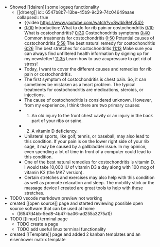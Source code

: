 - Showed [[dairen]] some logseq functionality
	- [[drberg]]
	  id:: 6547b8b7-13be-45b9-9c29-74c04649aaae
	  collapsed:: true
		- {{video https://www.youtube.com/watch?v=SwIbkBefy54}}
		- [0:00](https://www.youtube.com/watch?v=SwIbkBefy54&t=0s) Introduction: What to do for rib pain or costochondritis
		  [0:10](https://www.youtube.com/watch?v=SwIbkBefy54&t=10s) What is costochondritis? 
		  [0:30](https://www.youtube.com/watch?v=SwIbkBefy54&t=30s) Costochondritis symptoms 
		  [0:40](https://www.youtube.com/watch?v=SwIbkBefy54&t=40s) Common treatments for costochondritis
		  [0:50](https://www.youtube.com/watch?v=SwIbkBefy54&t=50s) Potential causes of costochondritis 
		  [5:58](https://www.youtube.com/watch?v=SwIbkBefy54&t=358s) The best natural remedy for costochondritis 
		  [6:26](https://www.youtube.com/watch?v=SwIbkBefy54&t=386s) The best stretches for costochondritis
		  [11:13](https://www.youtube.com/watch?v=SwIbkBefy54&t=673s) Make sure you can always find unfiltered health information by signing up for my newsletter!
		  [11:35](https://www.youtube.com/watch?v=SwIbkBefy54&t=695s) Learn how to use acupressure to get rid of stress!
		- Today, I want to cover the different causes and remedies for rib pain or costochondritis.
		- The first symptom of costochondritis is chest pain. So, it can sometimes be mistaken as a heart problem. The typical treatments for costochondritis are medications, steroids, or injections.
		- The cause of costochondritis is considered unknown. However, from my experience, I think there are two primary causes:
		- 1. An old injury to the front chest cavity or an injury in the back part of your ribs or spine.
		- 2. A vitamin D deficiency.
		- Unilateral sports, like golf, tennis, or baseball, may also lead to this condition. If your pain is on the lower right side of your rib cage, it may be caused by a gallbladder issue. In my opinion, even spending a lot of time in front of a computer could lead to this condition.
		- One of the best natural remedies for costochondritis is vitamin D. I would take 10,000 IU of vitamin D3 a day along with 100 mcg of vitamin K2 (the MK7 version).
		- Certain stretches and exercises may also help with this condition as well as promote relaxation and sleep. The mobility stick or the massage device I created are great tools to help with these stretches.
- TODO vscode markdown preview not working
- created [[open source]] page and started reviewing possible open source software that can be used at home
	- ((6547d4bb-5ed8-4b47-ba06-ad255a3275a1))
- TODO [[linux]] terminal page
	- TODO create a page
	- TODO add useful linux terminal functionality
- created [[Template]] page and added 2 kanban templates and an eisenhower matrix template
